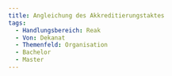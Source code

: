 ```yaml
---
title: Angleichung des Akkreditierungstaktes
tags:
  - Handlungsbereich: Reak
  - Von: Dekanat
  - Themenfeld: Organisation
  - Bachelor
  - Master
---
```

